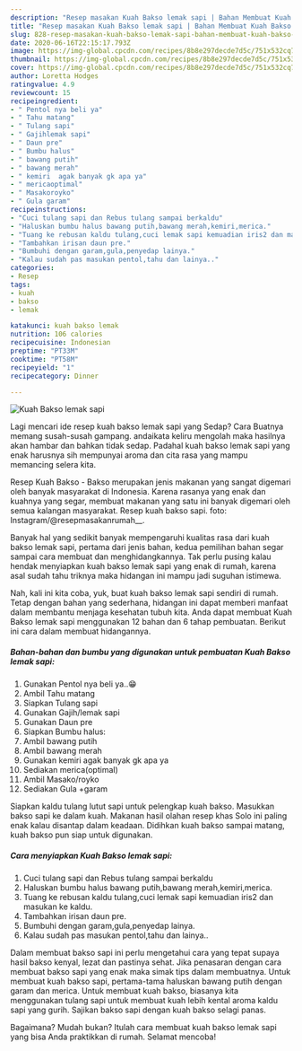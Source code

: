 ```yaml
---
description: "Resep masakan Kuah Bakso lemak sapi | Bahan Membuat Kuah Bakso lemak sapi Yang Enak Dan Mudah"
title: "Resep masakan Kuah Bakso lemak sapi | Bahan Membuat Kuah Bakso lemak sapi Yang Enak Dan Mudah"
slug: 828-resep-masakan-kuah-bakso-lemak-sapi-bahan-membuat-kuah-bakso-lemak-sapi-yang-enak-dan-mudah
date: 2020-06-16T22:15:17.793Z
image: https://img-global.cpcdn.com/recipes/8b8e297decde7d5c/751x532cq70/kuah-bakso-lemak-sapi-foto-resep-utama.jpg
thumbnail: https://img-global.cpcdn.com/recipes/8b8e297decde7d5c/751x532cq70/kuah-bakso-lemak-sapi-foto-resep-utama.jpg
cover: https://img-global.cpcdn.com/recipes/8b8e297decde7d5c/751x532cq70/kuah-bakso-lemak-sapi-foto-resep-utama.jpg
author: Loretta Hodges
ratingvalue: 4.9
reviewcount: 15
recipeingredient:
- " Pentol nya beli ya"
- " Tahu matang"
- " Tulang sapi"
- " Gajihlemak sapi"
- " Daun pre"
- " Bumbu halus"
- " bawang putih"
- " bawang merah"
- " kemiri  agak banyak gk apa ya"
- " mericaoptimal"
- " Masakoroyko"
- " Gula garam"
recipeinstructions:
- "Cuci tulang sapi dan Rebus tulang sampai berkaldu"
- "Haluskan bumbu halus bawang putih,bawang merah,kemiri,merica."
- "Tuang ke rebusan kaldu tulang,cuci lemak sapi kemuadian iris2 dan masukan ke kaldu."
- "Tambahkan irisan daun pre."
- "Bumbuhi dengan garam,gula,penyedap lainya."
- "Kalau sudah pas masukan pentol,tahu dan lainya.."
categories:
- Resep
tags:
- kuah
- bakso
- lemak

katakunci: kuah bakso lemak 
nutrition: 106 calories
recipecuisine: Indonesian
preptime: "PT33M"
cooktime: "PT58M"
recipeyield: "1"
recipecategory: Dinner

---
```



![Kuah Bakso lemak sapi](https://img-global.cpcdn.com/recipes/8b8e297decde7d5c/751x532cq70/kuah-bakso-lemak-sapi-foto-resep-utama.jpg)

Lagi mencari ide resep kuah bakso lemak sapi yang Sedap? Cara Buatnya memang susah-susah gampang. andaikata keliru mengolah maka hasilnya akan hambar dan bahkan tidak sedap. Padahal kuah bakso lemak sapi yang enak harusnya sih mempunyai aroma dan cita rasa yang mampu memancing selera kita.

Resep Kuah Bakso - Bakso merupakan jenis makanan yang sangat digemari oleh banyak masyarakat di Indonesia. Karena rasanya yang enak dan kuahnya yang segar, membuat makanan yang satu ini banyak digemari oleh semua kalangan masyarakat. Resep kuah bakso sapi. foto: Instagram/@resepmasakanrumah__.

Banyak hal yang sedikit banyak mempengaruhi kualitas rasa dari kuah bakso lemak sapi, pertama dari jenis bahan, kedua pemilihan bahan segar sampai cara membuat dan menghidangkannya. Tak perlu pusing kalau hendak menyiapkan kuah bakso lemak sapi yang enak di rumah, karena asal sudah tahu triknya maka hidangan ini mampu jadi suguhan istimewa.


Nah, kali ini kita coba, yuk, buat kuah bakso lemak sapi sendiri di rumah. Tetap dengan bahan yang sederhana, hidangan ini dapat memberi manfaat dalam membantu menjaga kesehatan tubuh kita. Anda dapat membuat Kuah Bakso lemak sapi menggunakan 12 bahan dan 6 tahap pembuatan. Berikut ini cara dalam membuat hidangannya.

<!--inarticleads1-->

##### Bahan-bahan dan bumbu yang digunakan untuk pembuatan Kuah Bakso lemak sapi:

1. Gunakan  Pentol nya beli ya..😁
1. Ambil  Tahu matang
1. Siapkan  Tulang sapi
1. Gunakan  Gajih/lemak sapi
1. Gunakan  Daun pre
1. Siapkan  Bumbu halus:
1. Ambil  bawang putih
1. Ambil  bawang merah
1. Gunakan  kemiri  agak banyak gk apa ya
1. Sediakan  merica(optimal)
1. Ambil  Masako/royko
1. Sediakan  Gula +garam


Siapkan kaldu tulang lutut sapi untuk pelengkap kuah bakso. Masukkan bakso sapi ke dalam kuah. Makanan hasil olahan resep khas Solo ini paling enak kalau disantap dalam keadaan. Didihkan kuah bakso sampai matang, kuah bakso pun siap untuk digunakan. 

<!--inarticleads2-->

##### Cara menyiapkan Kuah Bakso lemak sapi:

1. Cuci tulang sapi dan Rebus tulang sampai berkaldu
1. Haluskan bumbu halus bawang putih,bawang merah,kemiri,merica.
1. Tuang ke rebusan kaldu tulang,cuci lemak sapi kemuadian iris2 dan masukan ke kaldu.
1. Tambahkan irisan daun pre.
1. Bumbuhi dengan garam,gula,penyedap lainya.
1. Kalau sudah pas masukan pentol,tahu dan lainya..


Dalam membuat bakso sapi ini perlu mengetahui cara yang tepat supaya hasil bakso kenyal, lezat dan pastinya sehat. Jika penasaran dengan cara membuat bakso sapi yang enak maka simak tips dalam membuatnya. Untuk membuat kuah bakso sapi, pertama-tama haluskan bawang putih dengan garam dan merica. Untuk membuat kuah bakso, biasanya kita menggunakan tulang sapi untuk membuat kuah lebih kental aroma kaldu sapi yang gurih. Sajikan bakso sapi dengan kuah bakso selagi panas. 

Bagaimana? Mudah bukan? Itulah cara membuat kuah bakso lemak sapi yang bisa Anda praktikkan di rumah. Selamat mencoba!
